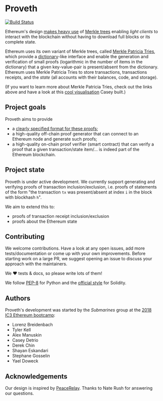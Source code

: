 # Proveth

[![Build Status](https://travis-ci.org/lorenzb/proveth.svg?branch=master)](https://travis-ci.org/lorenzb/proveth)

Ethereum's design [makes heavy use](https://blog.ethereum.org/2015/11/15/merkling-in-ethereum/) of [Merkle trees](https://en.wikipedia.org/wiki/Merkle_tree) enabling *light clients* to interact with the blockchain without having to download full blocks or its complete state.

Ethereum uses its own variant of Merkle trees, called [Merkle Patricia Tries](https://github.com/ethereum/wiki/wiki/Patricia-Tree), which provide a [dictionary](https://en.wikipedia.org/wiki/Associative_array)-like interface and enable the generation and verification of small proofs (logarithmic in the number of items in the dictionary) that a given key-value-pair is present/absent from the dictionary. Ethereum uses Merkle Patricia Tries to store transactions, transactions receipts, and the *state* (all accounts with their balances, code, and storage).

(If you want to learn more about Merkle Patricia Tries, check out the links above and have a look at this [cool visualisation](https://beta.observablehq.com/@cdetrio/ethereum-txtrie-merkle-patricia-trie-viz) Casey built.)

## Project goals

Proveth aims to provide
- a [clearly specified format for these proofs](specification.md);
- a high-quality off-chain proof generator that can connect to an Ethereum node and generate such proofs;
- a high-quality on-chain proof verifier (smart contract) that can verify a proof that a given transaction/state item/... is indeed part of the Ethereum blockchain.

## Project state

Proveth is under active development. We currently support generating and verifying proofs of transaction inclusion/exclusion, i.e. proofs of statements of the form "the transaction `tx` was present/absent at index `i` in the block with blockhash `h`".

We aim to extend this to:
- proofs of transaction receipt inclusion/exclusion
- proofs about the Ethereum state

## Contributing

We welcome contributions. Have a look at any open issues, add more tests/documentation or come up with your own improvements. Before starting work on a large PR, we suggest opening an issue to discuss your approach with the maintainers.

We ❤️ tests & docs, so please write lots of them!

We follow [PEP-8](https://www.python.org/dev/peps/pep-0008/) for Python and the [official style](http://solidity.readthedocs.io/en/v0.4.24/style-guide.html) for Solidity.

## Authors

Proveth's development was started by the *Submarines* group at the [2018 IC3 Ethereum bootcamp](http://www.initc3.org/events/2018-07-12-IC3-Ethereum-Crypto-Boot-Camp.html):
- Lorenz Breidenbach
- Tyler Kell
- Alex Manuskin
- Casey Detrio
- Derek Chin
- Shayan Eskandari
- Stephane Gosselin
- Yael Doweck

## Acknowledgements

Our design is inspired by [PeaceRelay](https://medium.com/@loiluu/peacerelay-connecting-the-many-ethereum-blockchains-22605c300ad3). Thanks to Nate Rush for answering our questions.
